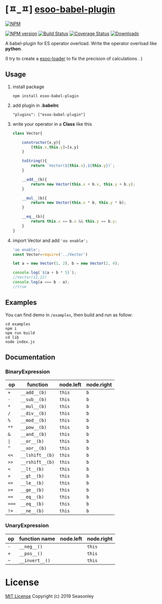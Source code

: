 # [ㅍ_ㅍ] [esoo-babel-plugin](https://npmjs.org/package/esoo-babel-plugin)

[![NPM](https://nodei.co/npm/esoo-babel-plugin.png)](https://npmjs.org/package/esoo-babel-plugin)

[![NPM version][npm-image]][npm-url]
[![Build Status][travis-image]][travis-url]
[![Coverage Status](https://coveralls.io/repos/github/Seasonley/esoo-babel-plugin/badge.svg?branch=master)](https://coveralls.io/github/Seasonley/esoo-babel-plugin?branch=master)
[![Downloads][downloads-image]][npm-url]


A babel-plugin for ES operator overload. Write the operator overload like **python**.

(I try to create a [esoo-loader](https://github.com/Seasonley/esoo-loader) to fix the precision of calculations . )

## Usage

1. install package

    ```
    npm install esoo-babel-plugin
    ```
2. add plugin in **.babelrc**

    ```
    "plugins": ["esoo-babel-plugin"]
    ```
3. write your operator in a **Class** like this

    ```js
    class Vector{

        constructor(x,y){
            [this.x,this.y]=[x,y]
        }

        toString(){
            return `Vector(${this.x},${this.y})`;
        }

        __add__(b){
            return new Vector(this.x + b.x, this.y + b.y);
        }

        __mul__(b){
            return new Vector(this.x * b, this.y * b);
        }

        __eq__(b){
            return this.x == b.x && this.y == b.y;
        }
    }
    ```
4. import Vector and add `'oo enable';`

    ```js
    'oo enable';
    const Vector=require('../Vector')

    let a = new Vector(1, 2), b = new Vector(2, 4);

    console.log(`${a + b * 5}`);
    //Vector(11,22)
    console.log(a === b - a);
    //true
    ```

## Examples

You can find demo in `/examples`, then build and run as follow:

```
cd examples
npm i
npm run build
cd lib
node index.js
```

## Documentation

### BinaryExpression

|op| function | node.left|node.right|
|-|-|-|-|
|`+`| `__add__(b)`|`this`|`b`|
|`-`| `__sub__(b)`|`this`|`b`|
|`*`| `__mul__(b)`|`this`|`b`|
|`/`| `__div__(b)`|`this`|`b`|
|`%`| `__mod__(b)`|`this`|`b`|
|`**`| `__pow__(b)`|`this`|`b`|
|`&`| `__and__(b)`|`this`|`b`|
|`\|`| `__or__(b)`|`this`|`b`|
|`^`| `__xor__(b)`|`this`|`b`|
|`<<`| `__lshift__(b)`|`this`|`b`|
|`>>`| `__rshift__(b)`|`this`|`b`|
|`<`| `__lt__(b)`|`this`|`b`|
|`>`| `__gt__(b)`|`this`|`b`|
|`<=`| `__le__(b)`|`this`|`b`|
|`>=`| `__ge__(b)`|`this`|`b`|
|`==`| `__eq__(b)`|`this`|`b`|
|`===`| `__eq__(b)`|`this`|`b`|
|`!=`| `__ne__(b)`|`this`|`b`|

### UnaryExpression

|op| function name|node.left|node.right|
|-|-|-|-|
|`-`| `__neg__()`||`this`|
|`+`| `__pos__()`||`this`|
|`~`| `__invert__()`||`this`|

# License

[MIT License](https://github.com/Seasonley/esoo-babel-plugin/blob/master/LICENSE) Copyright (c) 2019 Seasonley


[downloads-image]: http://img.shields.io/npm/dm/esoo-babel-plugin.svg
[npm-url]: https://npmjs.org/package/esoo-babel-plugin
[npm-image]: http://img.shields.io/npm/v/esoo-babel-plugin.svg

[travis-url]: https://travis-ci.org/Seasonley/esoo-babel-plugin
[travis-image]: http://img.shields.io/travis/Seasonley/esoo-babel-plugin.svg